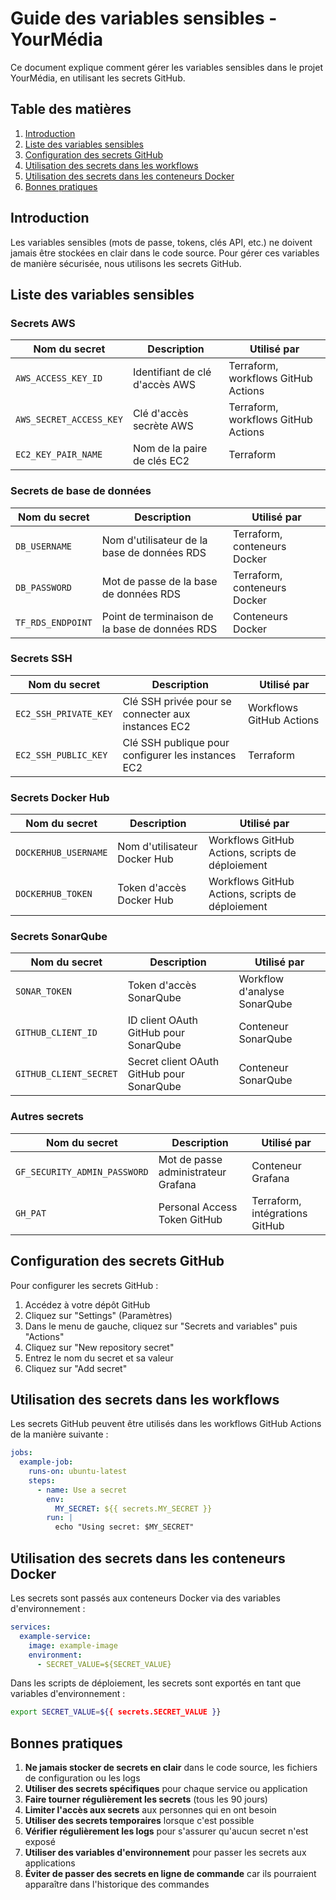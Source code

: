 # Guide des variables sensibles - YourMédia

Ce document explique comment gérer les variables sensibles dans le projet YourMédia, en utilisant les secrets GitHub.

## Table des matières

1. [Introduction](#introduction)
2. [Liste des variables sensibles](#liste-des-variables-sensibles)
3. [Configuration des secrets GitHub](#configuration-des-secrets-github)
4. [Utilisation des secrets dans les workflows](#utilisation-des-secrets-dans-les-workflows)
5. [Utilisation des secrets dans les conteneurs Docker](#utilisation-des-secrets-dans-les-conteneurs-docker)
6. [Bonnes pratiques](#bonnes-pratiques)

## Introduction

Les variables sensibles (mots de passe, tokens, clés API, etc.) ne doivent jamais être stockées en clair dans le code source. Pour gérer ces variables de manière sécurisée, nous utilisons les secrets GitHub.

## Liste des variables sensibles

### Secrets AWS

| Nom du secret | Description | Utilisé par |
|--------------|-------------|------------|
| `AWS_ACCESS_KEY_ID` | Identifiant de clé d'accès AWS | Terraform, workflows GitHub Actions |
| `AWS_SECRET_ACCESS_KEY` | Clé d'accès secrète AWS | Terraform, workflows GitHub Actions |
| `EC2_KEY_PAIR_NAME` | Nom de la paire de clés EC2 | Terraform |

### Secrets de base de données

| Nom du secret | Description | Utilisé par |
|--------------|-------------|------------|
| `DB_USERNAME` | Nom d'utilisateur de la base de données RDS | Terraform, conteneurs Docker |
| `DB_PASSWORD` | Mot de passe de la base de données RDS | Terraform, conteneurs Docker |
| `TF_RDS_ENDPOINT` | Point de terminaison de la base de données RDS | Conteneurs Docker |

### Secrets SSH

| Nom du secret | Description | Utilisé par |
|--------------|-------------|------------|
| `EC2_SSH_PRIVATE_KEY` | Clé SSH privée pour se connecter aux instances EC2 | Workflows GitHub Actions |
| `EC2_SSH_PUBLIC_KEY` | Clé SSH publique pour configurer les instances EC2 | Terraform |

### Secrets Docker Hub

| Nom du secret | Description | Utilisé par |
|--------------|-------------|------------|
| `DOCKERHUB_USERNAME` | Nom d'utilisateur Docker Hub | Workflows GitHub Actions, scripts de déploiement |
| `DOCKERHUB_TOKEN` | Token d'accès Docker Hub | Workflows GitHub Actions, scripts de déploiement |

### Secrets SonarQube

| Nom du secret | Description | Utilisé par |
|--------------|-------------|------------|
| `SONAR_TOKEN` | Token d'accès SonarQube | Workflow d'analyse SonarQube |
| `GITHUB_CLIENT_ID` | ID client OAuth GitHub pour SonarQube | Conteneur SonarQube |
| `GITHUB_CLIENT_SECRET` | Secret client OAuth GitHub pour SonarQube | Conteneur SonarQube |

### Autres secrets

| Nom du secret | Description | Utilisé par |
|--------------|-------------|------------|
| `GF_SECURITY_ADMIN_PASSWORD` | Mot de passe administrateur Grafana | Conteneur Grafana |
| `GH_PAT` | Personal Access Token GitHub | Terraform, intégrations GitHub |

## Configuration des secrets GitHub

Pour configurer les secrets GitHub :

1. Accédez à votre dépôt GitHub
2. Cliquez sur "Settings" (Paramètres)
3. Dans le menu de gauche, cliquez sur "Secrets and variables" puis "Actions"
4. Cliquez sur "New repository secret"
5. Entrez le nom du secret et sa valeur
6. Cliquez sur "Add secret"

## Utilisation des secrets dans les workflows

Les secrets GitHub peuvent être utilisés dans les workflows GitHub Actions de la manière suivante :

```yaml
jobs:
  example-job:
    runs-on: ubuntu-latest
    steps:
      - name: Use a secret
        env:
          MY_SECRET: ${{ secrets.MY_SECRET }}
        run: |
          echo "Using secret: $MY_SECRET"
```

## Utilisation des secrets dans les conteneurs Docker

Les secrets sont passés aux conteneurs Docker via des variables d'environnement :

```yaml
services:
  example-service:
    image: example-image
    environment:
      - SECRET_VALUE=${SECRET_VALUE}
```

Dans les scripts de déploiement, les secrets sont exportés en tant que variables d'environnement :

```bash
export SECRET_VALUE=${{ secrets.SECRET_VALUE }}
```

## Bonnes pratiques

1. **Ne jamais stocker de secrets en clair** dans le code source, les fichiers de configuration ou les logs
2. **Utiliser des secrets spécifiques** pour chaque service ou application
3. **Faire tourner régulièrement les secrets** (tous les 90 jours)
4. **Limiter l'accès aux secrets** aux personnes qui en ont besoin
5. **Utiliser des secrets temporaires** lorsque c'est possible
6. **Vérifier régulièrement les logs** pour s'assurer qu'aucun secret n'est exposé
7. **Utiliser des variables d'environnement** pour passer les secrets aux applications
8. **Éviter de passer des secrets en ligne de commande** car ils pourraient apparaître dans l'historique des commandes
